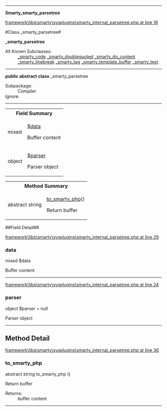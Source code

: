 

- - -

**Smarty\_smarty_parsetree**


<a href="https://github.com/JeyDotC/Hirudo/blob/master/framework/libs/smarty/sysplugins/smarty_internal_parsetree.php#L18" target='_blank'>framework\libs\smarty\sysplugins\smarty_internal_parsetree.php at line 18</a>

#Class _smarty_parsetree#

**_smarty_parsetree**


<dl>
<dt>All Known Subclasses:</dt>
<dd><a href="https://github.com/JeyDotC/Hirudo-docs/blob/master/Smarty/_smarty_code.md">_smarty_code</a> <a href="https://github.com/JeyDotC/Hirudo-docs/blob/master/Smarty/_smarty_doublequoted.md">_smarty_doublequoted</a> <a href="https://github.com/JeyDotC/Hirudo-docs/blob/master/Smarty/_smarty_dq_content.md">_smarty_dq_content</a> <a href="https://github.com/JeyDotC/Hirudo-docs/blob/master/Smarty/_smarty_linebreak.md">_smarty_linebreak</a> <a href="https://github.com/JeyDotC/Hirudo-docs/blob/master/Smarty/_smarty_tag.md">_smarty_tag</a> <a href="https://github.com/JeyDotC/Hirudo-docs/blob/master/Smarty/_smarty_template_buffer.md">_smarty_template_buffer</a> <a href="https://github.com/JeyDotC/Hirudo-docs/blob/master/Smarty/_smarty_text.md">_smarty_text</a> </dd>
</dl>



- - -

<p><strong>public abstract  class</strong> <span>_smarty_parsetree</span></p>

<div class="comment" id="overview_description"><p></p></div>

<dl>
<dt>Subpackage:</dt>
<dd>Compiler</dd>
<dt>Ignore.</dt>
</dl>


<hr />



<table id="summary_field">
<tr><th colspan="2">Field Summary</th></tr>
<tr>
<td><span class='k'></span> <span class='nx'>mixed</span></td>
<td class="description"><p class="name" ><a href="data"> $data</a>
                                </p><p class="description">Buffer content</p></td>
</tr>
<tr>
<td><span class='k'></span> <span class='nx'>object</span></td>
<td class="description"><p class="name" ><a href="parser"> $parser</a>
                                </p><p class="description">Parser object</p></td>
</tr>
</table>

<table id="summary_method">
<tr><th colspan="2">Method Summary</th></tr>
<tr>
<td><span class='k'>abstract </span> <span class='nx'>string</span></td>
<td class="description"><p class="name"><a href="#to_smarty_php">to_smarty_php</a>()</p><p class="description">Return buffer</p></td>
</tr>
</table>

##Field Detail##

<a href="https://github.com/JeyDotC/Hirudo/blob/master/framework/libs/smarty/sysplugins/smarty_internal_parsetree.php#L29" target='_blank'>framework\libs\smarty\sysplugins\smarty_internal_parsetree.php at line 29</a>

<h3 id="data">data</h3>
<span class='k'></span> <span class='nx'>mixed</span><span class='no'> $data</span><div class="details">
<p>Buffer content</p>
</div>

- - -


<a href="https://github.com/JeyDotC/Hirudo/blob/master/framework/libs/smarty/sysplugins/smarty_internal_parsetree.php#L24" target='_blank'>framework\libs\smarty\sysplugins\smarty_internal_parsetree.php at line 24</a>

<h3 id="parser">parser</h3>
<span class='k'></span> <span class='nx'>object</span><span class='no'> $parser</span><span class='o'> = null</span>

<div class="details">
<p>Parser object</p>
</div>

- - -

<h2 id="detail_method">Method Detail</h2>

<a href="https://github.com/JeyDotC/Hirudo/blob/master/framework/libs/smarty/sysplugins/smarty_internal_parsetree.php#L36" target='_blank'>framework\libs\smarty\sysplugins\smarty_internal_parsetree.php at line 36</a>

<h3 id="to_smarty_php()">to_smarty_php</h3>
<span class='k'>abstract </span> <span class='nx'>string</span> <span class='nf'>to_smarty_php</span> ()

<div class="details">
<p>Return buffer</p><dl>
<dt>Returns:</dt>
<dd>buffer content</dd>
</dl>

</div>

- - -


